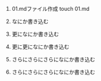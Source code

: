1. 01.mdファイル作成
touch 01.md

2. なにか書き込む

3. 更になにか書き込む

4. 更に更になにか書き込む

5. さらにさらにさらになにか書き込む

6. さらにさらにさらになにか書き込む
